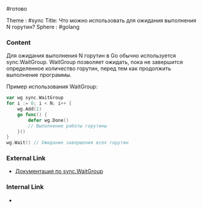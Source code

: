 #готово 

Theme : #sync
Title: Что можно использовать для ожидания выполнения N горутин?
Sphere : #golang

### Content

Для ожидания выполнения N горутин в Go обычно используется sync.WaitGroup. WaitGroup позволяет ожидать, пока не завершится определенное количество горутин, перед тем как продолжить выполнение программы.

Пример использования WaitGroup:

```go
var wg sync.WaitGroup
for i := 0; i < N; i++ {
    wg.Add(1)
    go func() {
        defer wg.Done()
        // Выполнение работы горутины
    }()
}
wg.Wait() // Ожидание завершения всех горутин
```

### External Link

- [Документация по sync.WaitGroup](https://golang.org/pkg/sync/#WaitGroup)

### Internal Link

- 